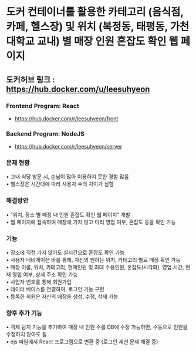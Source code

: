 도커 컨테이너를 활용한 카테고리 (음식점, 카페, 헬스장) 및 위치 (복정동, 태평동, 가천대학교 교내) 별 매장 인원 혼잡도 확인 웹 페이지
======================================================================================================

## 도커허브 링크 : <https://hub.docker.com/u/leesuhyeon>

  
### Frontend Program: React
* <https://hub.docker.com/r/leesuhyeon/front>

### Backend Program: NodeJS
* <https://hub.docker.com/r/leesuhyeon/server>


### 문제 현황 
• 교내 식당 방문 시, 손님이 많아 이용하지 못한 경험 많음   
• 헬스장은 시간대에 따라 사용자 수의 차이가 심함   


### 해결방안
• “위치, 장소 별 매장 내 인원 혼잡도 확인 웹 페이지” 개발   
• 웹 페이지에 접속하여 매장에 가지 않고 미리 영업 여부, 혼잡도 등을 확인 가능    

### 기능
• 장소에 직접 가지 않아도 실시간으로 혼잡도 확인 가능    
• 사용자 네비게이션 바를 통해, 자신의 원하는 위치, 카테고리 별로 매장 확인 가능    
• 매장 이름, 위치, 카테고리, 현재인원 및 최대 수용인원, 혼잡도(시각화), 영업 시간, 현재 영업 여부, 상세 주소 확인 가능    
• 사업자 번호를 통해 회원가입   
• 데이터 베이스를 연결하여, 로그인 기능 구현    
• 등록한 회원은 자신의 매장을 생성, 수정, 삭제 가능   

### 향후 추가 기능
• 객체 탐지 기능을 추가하여 매장 내 인원 수를 DB에 수정 가능하면, 수동으로 인원을 수정하지 않아도 됨   
• ejs 파일에서 React 프로그램으로 변환 중 (로그인 세션 문제 해결 중)   
